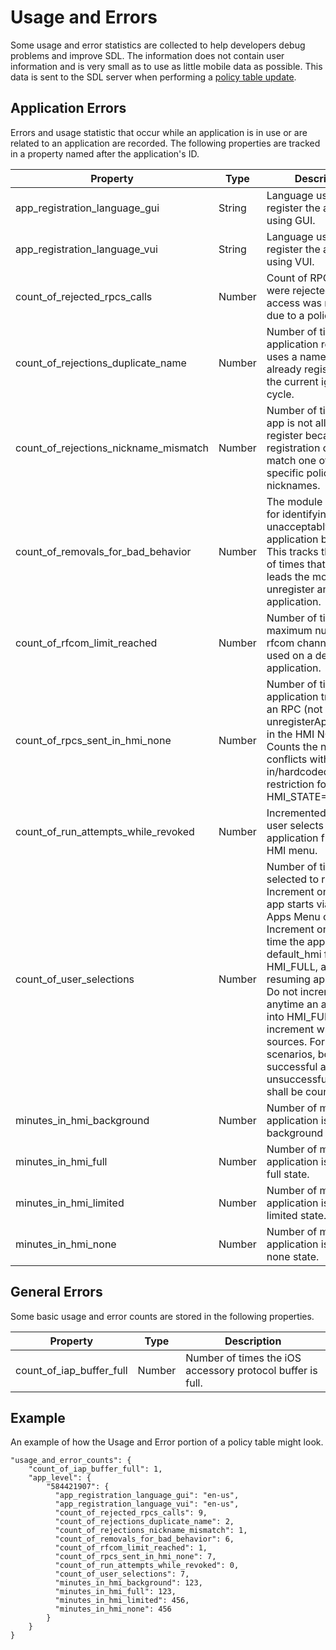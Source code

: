 # Usage and Errors
Some usage and error statistics are collected to help developers debug problems and improve SDL.  The information does not contain user information and is very small as to use as little mobile data as possible.  This data is sent to the SDL server when performing a [policy table update](../../policy-table-update).


## Application Errors
Errors and usage statistic that occur while an application is in use or are related to an application are recorded.  The following properties are tracked in a property named after the application's ID.

| Property | Type | Description |
| -------- | ---- | ----------- |
| app_registration_language_gui | String | Language used to register the application using GUI.  |
| app_registration_language_vui | String | Language used to register the application using VUI. |
| count_of_rejected_rpcs_calls | Number |  Count of RPC calls that were rejected because access was not allowed due to a policy. |
| count_of_rejections_duplicate_name | Number | Number of times an application registration uses a name which is already registered in the current ignition cycle. |
| count_of_rejections_nickname_mismatch | Number | Number of times an app is not allowed to register because it's registration does not match one of the app-specific policy nicknames. |
| count_of_removals_for_bad_behavior | Number | The module has criteria for identifying unacceptably bad application behavior. This tracks the number of times that distinction leads the module to unregister an application. |
| count_of_rfcom_limit_reached | Number | Number of times the maximum number of rfcom channels are used on a device by the application. |
| count_of_rpcs_sent_in_hmi_none | Number | Number of times an application tried to use an RPC (not unregisterAppInterface) in the HMI NONE state. Counts the number of conflicts with the built-in/hardcoded restriction for HMI_STATE=NONE. |
| count_of_run_attempts_while_revoked | Number | Incremented when the user selects a revoked application from the HMI menu.  |
| count_of_user_selections | Number | Number of times a user selected to run the app.  Increment one when app starts via Mobile Apps Menu or VR. Increment one the first time the app leaves it's default_hmi for HMI_FULL, as in the resuming app scenario. Do not increment anytime an app comes into HMI_FULL. Do not increment when cycling sources. For all 3 scenarios, both successful and unsuccessful app starts shall be counted.  |
| minutes_in_hmi_background | Number | Number of minutes the application is in the HMI background state. |
| minutes_in_hmi_full | Number | Number of minutes the application is in the HMI full state. |
| minutes_in_hmi_limited | Number | Number of minutes the application is in the HMI limited state. |
| minutes_in_hmi_none | Number | Number of minutes the application is in the HMI none state. |



## General Errors
Some basic usage and error counts are stored in the following properties.

| Property | Type | Description |
| -------- | ---- | ----------- |
| count_of_iap_buffer_full | Number | Number of times the iOS accessory protocol buffer is full. |


## Example
An example of how the Usage and Error portion of a policy table might look.

    "usage_and_error_counts": {
        "count_of_iap_buffer_full": 1,
        "app_level": {
            "584421907": {
              "app_registration_language_gui": "en-us",
              "app_registration_language_vui": "en-us",
              "count_of_rejected_rpcs_calls": 9,
              "count_of_rejections_duplicate_name": 2,
              "count_of_rejections_nickname_mismatch": 1,
              "count_of_removals_for_bad_behavior": 6,
              "count_of_rfcom_limit_reached": 1,
              "count_of_rpcs_sent_in_hmi_none": 7,
              "count_of_run_attempts_while_revoked": 0,
              "count_of_user_selections": 7,
              "minutes_in_hmi_background": 123,
              "minutes_in_hmi_full": 123,
              "minutes_in_hmi_limited": 456,
              "minutes_in_hmi_none": 456
            }
        }
    }
